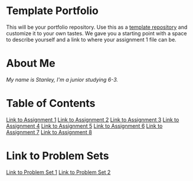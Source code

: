 # Template Portfolio

This will be your portfolio repository. Use this as a [template repository](https://docs.github.com/en/repositories/creating-and-managing-repositories/creating-a-template-repository) and customize it to your own tastes. We gave you a starting point with a space to describe yourself and a link to where your assignment 1 file can be.

# About Me

_My name is Stanley, I'm a junior studying 6-3._

# Table of Contents

[Link to Assignment 1](assignments/1.md)
[Link to Assignment 2](assignments/2.md)
[Link to Assignment 3](assignments/3.md)
[Link to Assignment 4](assignments/4.md)
[Link to Assignment 5](assignments/5.md)
[Link to Assignment 6](assignments/6.md)
[Link to Assignment 7](assignments/7.md)
[Link to Assignment 8](assignments/8.md)

# Link to Problem Sets

[Link to Problem Set 1](pset/1.md)
[Link to Problem Set 2](pset/2.md)
